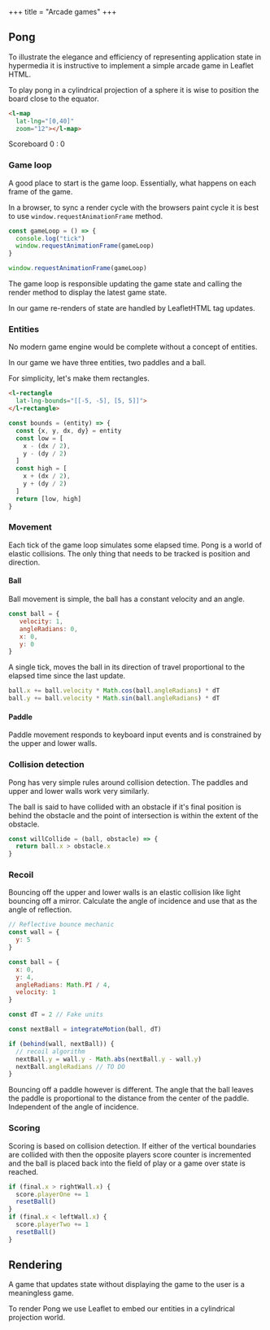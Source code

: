 +++
title = "Arcade games"
+++

## Pong

To illustrate the elegance and efficiency of representing application state in hypermedia it is instructive to implement a simple arcade game in Leaflet HTML.

To play pong in a cylindrical projection of a sphere it is wise to position the board close to the equator.

```html
<l-map
  lat-lng="[0,40]"
  zoom="12"></l-map>
```

<div>
  Scoreboard <span id="player-one">0</span> : <span id="player-two">0</span>
</div>
<l-map center="[0, 0]" zoom="6">
  <l-tile-layer
    url-template="https://{s}.basemaps.cartocdn.com/rastertiles/voyager/{z}/{x}/{y}{r}.png"
  ></l-tile-layer>
  <l-rectangle id="ball" lat-lng-bounds="[[0,0],[0.1,0.1]]" weight="1" fill-opacity="1" color="#f44708">
  </l-rectangle>
  <l-rectangle id="paddle-1" lat-lng-bounds="[[-0.5,-5], [0.5,-4.9]]" weight="1"></l-rectangle>
  <l-rectangle id="paddle-2" lat-lng-bounds="[[-0.5,5], [0.5,4.9]]" weight="1"></l-rectangle>
  <l-polyline lat-lngs="[[2,-5],[2,5]]" weight="1" color="cadetblue">
  </l-polyline>
  <l-polyline lat-lngs="[[-2,-5],[-2,5]]" weight="1" color="cadetblue">
  </l-polyline>
  <l-polyline lat-lngs="[[-2,0],[2,0]]" weight="1" color="cadetblue">
  </l-polyline>
</l-map>

<script>
  const score = {
    playerOne: 0,
    playerTwo: 0
  }
  const MAX_ANGLE = (55 / 180) * Math.PI
  let ball = {
    x: 0,
    y: 0,
    dx: 0.125,
    dy: 0.125,
    velocity: -0.0675,
    angleRadians: Math.PI / 6,
    el: document.getElementById("ball")
  }

  let paddleOne = {
    x: -5,
    y: -0.7,
    dx: 0.1,
    dy: 1,
    el: document.getElementById("paddle-1"),
    velocity: 0,
    angleRadians: -1 * Math.PI / 2,
  }
  let paddleTwo = {
    x: 5 - 0.05,
    y: 1.2,
    dx: 0.1,
    dy: 1,
    el: document.getElementById("paddle-2")
  }

  const extent = (entity) => {
    const { x, y, dx, dy } = entity
    const low = [y - (dy / 2.0), x - (dx / 2.0)]
    const high = [y + (dy / 2.0), x + (dx / 2.0)]
    return [low, high]
  }

  const integrate = (entity) => {
    const y = entity.y + entity.velocity * Math.sin(entity.angleRadians)
    const x = entity.x + entity.velocity * Math.cos(entity.angleRadians)
    return {...entity, x, y}
  }

  const render = (entity) => {
    entity.el.setAttribute("lat-lng-bounds", JSON.stringify(extent(entity)))
  }

  const upperExtent = (entity) => entity.y + (entity.dy / 2)
  const lowerExtent = (entity) => entity.y - (entity.dy / 2)
  const rightFace = (entity) => entity.x + (entity.dx / 2)
  const leftFace = (entity) => entity.x - (entity.dx / 2)

  const collideOne = (ball, paddle) => {
    return (leftFace(ball) < rightFace(paddle)) && inside(ball, paddle)
  }
  const collideTwo = (ball, paddle) => {
    return (rightFace(ball) > leftFace(paddle)) && inside(ball, paddle)
  }

  const inside = (ball, paddle) => {
    return (ball.y < upperExtent(paddle)) && (ball.y > lowerExtent(paddle))
  }

  const collideLeftWall = (nextBall) => {
    return leftFace(nextBall) < rightFace(paddleOne)
  }
  const collideRightWall = (nextBall) => {
    return rightFace(nextBall) > leftFace(paddleTwo)
  }
  const collideWall = (nextBall) => {
    return collideRightWall(nextBall) || collideLeftWall(nextBall)
  }

  const gameLoop = () => {
    let nextBall = integrate(ball)
    if ((upperExtent(nextBall) > 2) || (lowerExtent(nextBall) < -2)) {
      nextBall.angleRadians *= -1
    }
    if (collideWall(nextBall)) {
      nextBall.velocity *= -1
    }

    // Paddle collision dynamics
    if (collideOne(nextBall, paddleOne)) {
      const dy = 2 * (nextBall.y - paddleOne.y) / paddleOne.dy
      nextBall.angleRadians = MAX_ANGLE * dy
      nextBall.x = paddleOne.x + Math.abs(paddleOne.x - ball.x)
    } else if (collideTwo(nextBall, paddleTwo)) {
      const dy = 2 * (nextBall.y - paddleTwo.y) / paddleTwo.dy
      nextBall.angleRadians = -1 * MAX_ANGLE * dy
      nextBall.x = paddleTwo.x - Math.abs(paddleTwo.x - nextBall.x)
    } else if (collideWall(nextBall)) {
      if (collideLeftWall(nextBall)) {
        score.playerTwo += 1
        document.getElementById("player-two").innerHTML = score.playerTwo
      }
      if (collideRightWall(nextBall)) {
        score.playerOne += 1
        document.getElementById("player-one").innerHTML = score.playerOne
      }
      nextBall.x = 0
      nextBall.y = 0
      nextBall.angleRadians = (0.5 - Math.random()) * Math.PI / 4
    } else if ((rightFace(nextBall) > leftFace(paddleTwo)) || (leftFace(nextBall) < rightFace(paddleOne))) {
      nextBall.angleRadians *= -1
    }


    ball = nextBall

    // Paddle motion
    nextPaddleOne = integrate(paddleOne)
    if ((upperExtent(nextPaddleOne) < 2) && (lowerExtent(nextPaddleOne) > -2)) {
      paddleOne = nextPaddleOne
    }

    render(ball)
    render(paddleOne)
    render(paddleTwo)
    window.requestAnimationFrame(gameLoop)
  }
  // Keyboard
  window.addEventListener("keydown", (ev) => {
    if (ev.key === "j") {
      paddleOne.velocity = 0.04
    } else if (ev.key === "k") {
      paddleOne.velocity = -0.04
    }
  })
  window.addEventListener("keyup", (ev) => {
    paddleOne.velocity = 0
  })

  // Start game loop
  window.requestAnimationFrame(gameLoop)
</script>

### Game loop

A good place to start is the game loop. Essentially, what happens on each frame of the game. 

In a browser, to sync a render cycle with the browsers paint cycle it is best to use `window.requestAnimationFrame` method.

```js
const gameLoop = () => {
  console.log("tick")
  window.requestAnimationFrame(gameLoop)
}

window.requestAnimationFrame(gameLoop)
```

The game loop is responsible updating the game state and calling the render method to display the latest game state.

In our game re-renders of state are handled by LeafletHTML tag updates.

### Entities

No modern game engine would be complete without a concept of entities.

In our game we have three entities, two paddles and a ball.

For simplicity, let's make them rectangles.

```html
<l-rectangle
  lat-lng-bounds="[[-5, -5], [5, 5]]">
</l-rectangle>
```

```js
const bounds = (entity) => {
  const {x, y, dx, dy} = entity
  const low = [
    x - (dx / 2),
    y - (dy / 2)
  ]
  const high = [
    x + (dx / 2),
    y + (dy / 2)
  ]
  return [low, high]
}
```

### Movement

Each tick of the game loop simulates some elapsed time. Pong is a world of elastic collisions. The only thing that needs to be tracked is position and direction.

#### Ball

Ball movement is simple, the ball has a constant velocity and an angle. 

```js
const ball = {
   velocity: 1,
   angleRadians: 0,
   x: 0,
   y: 0
}
```

A single tick, moves the ball in its direction of travel proportional to the elapsed time since the last update. 

```js
ball.x += ball.velocity * Math.cos(ball.angleRadians) * dT
ball.y += ball.velocity * Math.sin(ball.angleRadians) * dT
```

#### Paddle

Paddle movement responds to keyboard input events and is constrained by the upper and lower walls.

### Collision detection

Pong has very simple rules around collision detection. The paddles and upper and lower walls work very similarly. 

The ball is said to have collided with an obstacle if it's final position is behind the obstacle and the point of intersection is within the extent of the obstacle.

```js
const willCollide = (ball, obstacle) => {
  return ball.x > obstacle.x
}
```

### Recoil

Bouncing off the upper and lower walls is an elastic collision like light bouncing off a mirror. Calculate the angle of incidence and use that as the angle of reflection.

```js
// Reflective bounce mechanic
const wall = {
  y: 5
}

const ball = {
  x: 0,
  y: 4,
  angleRadians: Math.PI / 4,
  velocity: 1
}

const dT = 2 // Fake units

const nextBall = integrateMotion(ball, dT)

if (behind(wall, nextBall)) {
  // recoil algorithm
  nextBall.y = wall.y - Math.abs(nextBall.y - wall.y)
  nextBall.angleRadians // TO DO
}
```

Bouncing off a paddle however is different. The angle that the ball leaves the paddle is proportional to the distance from the center of the paddle. Independent of the angle of incidence.

### Scoring

Scoring is based on collision detection.
If either of the vertical boundaries are collided with then the opposite players score counter is incremented and the ball is placed back into the field of play or a game over state is reached.

```js
if (final.x > rightWall.x) {
  score.playerOne += 1
  resetBall()
}
if (final.x < leftWall.x) {
  score.playerTwo += 1
  resetBall()
}
```

## Rendering

A game that updates state without displaying the game to the user is a meaningless game. 

To render Pong we use Leaflet to embed our entities in a cylindrical projection world. 
